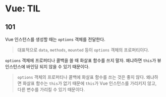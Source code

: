 # Vue: TIL

## 101

Vue 인스턴스를 생성할 때는 `options` 객체를 전달한다.

> 대표적으로 `data`, `methods`, `mounted` 등이 `options` 객체의 프로퍼티이다.

`options` 객체에 프로퍼티나 콜백을 쓸 때 화살표 함수를 쓰지 말자. 왜냐하면 `this`가 뷰 인스턴스에 바인딩 되지 않을 수 있기 때문이다.

> `options` 객체의 프로퍼티나 콜백에 화살표 함수를 쓰는 것은 좋지 않다. 왜냐하면 화살표 함수는 `this`가 없기 때문에 `this`가 Vue 인스턴스를 가리키지 않고, 다른 변수를 가리킬 수 있기 때문이다.
